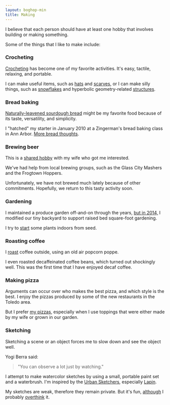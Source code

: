 ```yaml
---
layout: boghop-min
title: Making
---
```



I believe that each person should have at least one hobby that involves building or making something. 

Some of the things that I like to make include:

### Crocheting

[Crocheting](http://crochet.soupmode.com) has become one of my favorite activities. It's easy, tactile, relaxing, and portable. 

I can make useful items, such as [hats](http://crochet.soupmode.com/tag/beanie) and [scarves](http://crochet.soupmode.com/scarves-that-i-crocheted-in-20142015), or I can make silly things, such as [snowflakes](http://crochet.soupmode.com/my-first-snowflake) and hyperbolic geometry-related [structures](http://crochet.soupmode.com/crochet-and-hyperbolic-geometry).


### Bread baking

[Naturally-leavened sourdough bread](http://boghop.com/baking-naturallyleavened-sourdough-bread.html) might be my favorite food because of its taste, versatility, and simplicity. 

I "hatched" my starter in January 2010 at a Zingerman's bread baking class in Ann Arbor. [More bread thoughts](http://boghop.com/2017/01/20/bread-thoughts-january-2017.html).


### Brewing beer

This is a [shared hobby](http://birdbrainsbrewing.com) with my wife who got me interested. 

We've had help from local brewing groups, such as the Glass City Mashers and the Frogtown Hoppers. 

Unfortunately, we have not brewed much lately because of other commitments. Hopefully, we return to this tasty activity soon.


### Gardening

I maintained a produce garden off-and-on through the years, [but in 2014,](http://boghop.com/2014-backyard-garden-notes.html) I modified our tiny backyard to support raised bed square-foot gardening.

I try to [start](http://boghop.com/2017-backyard-garden-notes.html) some plants indoors from seed.


### Roasting coffee

I [roast](http://boghop.com/roasting-coffee-beans-at-home.html) coffee outside, using an old air popcorn poppe.

I even roasted decaffeinated coffee beans, which turned out shockingly well. This was the first time that I have enjoyed decaf coffee.



### Making pizza

Arguments can occur over who makes the best pizza, and which style is the best. I enjoy the pizzas produced by some of the new restaurants in the Toledo area. 

But I prefer [my pizzas](http://boghop.com/making-pizza.html), especially when I use toppings that were either made by my wife or grown in our garden.



### Sketching

Sketching a scene or an object forces me to slow down and see the object well.

Yogi Berra said:

> "You can observe a lot just by watching."

I attempt to make watercolor sketches by using a small, portable paint set and a waterbrush. I'm inspired by the [Urban Sketchers](http://www.urbansketchers.org/), especially [Lapin](http://les-calepins-de-lapin.blogspot.com/).

My sketches are weak, therefore they remain private. But it's fun, [although](http://jothut.com/cgi-bin/junco.pl/blogpost/116/28Jan2017/Possible-Lineup-of-8-to-10-colors-for-a-limited-watercolor-palette) I probably [overthink](http://jothut.com/cgi-bin/junco.pl/blogpost/83901/03Feb2017/Watercolor-links-jan-7-2017) it.

